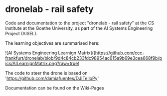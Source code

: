 # dronelab - rail safety
Code and documentation to the project "dronelab - rail safety" at the CS Institute at the Goethe University, as part of the AI Systems Engineering Project (AISEL).

The learning objectives are summarised here:

![AI Systems Engineering Learnign Matrix]((https://github.com/ccc-frankfurt/dronelab/blob/9d4c84cb233fdc98954ac615a9b69e3cea668f9b/pics/AILearnignMatrix.png?raw=true)


The code to steer the drone is based on 'https://github.com/damiafuentes/DJITelloPy'


Documentation can be found on the Wiki-Pages
